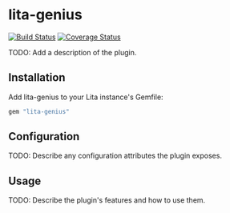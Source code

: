 # lita-genius

[![Build Status](https://travis-ci.org/tristaneuan/lita-genius.png?branch=master)](https://travis-ci.org/tristaneuan/lita-genius)
[![Coverage Status](https://coveralls.io/repos/tristaneuan/lita-genius/badge.png)](https://coveralls.io/r/tristaneuan/lita-genius)

TODO: Add a description of the plugin.

## Installation

Add lita-genius to your Lita instance's Gemfile:

``` ruby
gem "lita-genius"
```

## Configuration

TODO: Describe any configuration attributes the plugin exposes.

## Usage

TODO: Describe the plugin's features and how to use them.
